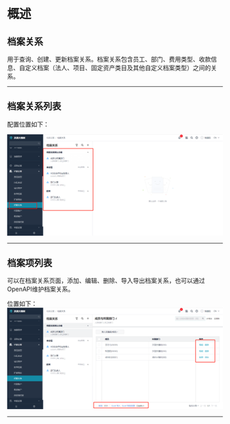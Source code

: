 # 概述

## 档案关系
用于查询、创建、更新档案关系。档案关系包含员工、部门、费用类型、收款信息、自定义档案（法人、项目、固定资产类目及其他自定义档案类型）之间的关系。

---
## 档案关系列表
配置位置如下：

![image](images/档案关系列表.png)

---
## 档案项列表
可以在档案关系页面，添加、编辑、删除、导入导出档案关系，也可以通过OpenAPI维护档案关系。

位置如下：
![image](images/档案项列表.png)

---












